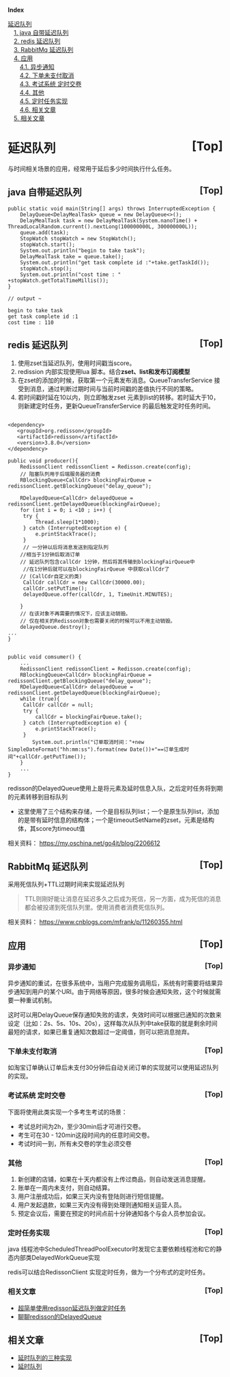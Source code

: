 <a name="index">**Index**</a>

<a href="#0">延迟队列</a>  
&emsp;<a href="#1">1. java 自带延迟队列</a>  
&emsp;<a href="#2">2. redis 延迟队列</a>  
&emsp;<a href="#3">3. RabbitMq 延迟队列</a>  
&emsp;<a href="#4">4. 应用</a>  
&emsp;&emsp;<a href="#5">4.1. 异步通知</a>  
&emsp;&emsp;<a href="#6">4.2. 下单未支付取消</a>  
&emsp;&emsp;<a href="#7">4.3. 考试系统 定时交卷</a>  
&emsp;&emsp;<a href="#8">4.4. 其他</a>  
&emsp;&emsp;<a href="#9">4.5. 定时任务实现</a>  
&emsp;&emsp;<a href="#10">4.6. 相关文章</a>  
&emsp;<a href="#11">5. 相关文章 </a>  
# <a name="0">延迟队列</a><a style="float:right;text-decoration:none;" href="#index">[Top]</a>

与时间相关场景的应用，经常用于延后多少时间执行什么任务。

## <a name="1">java 自带延迟队列</a><a style="float:right;text-decoration:none;" href="#index">[Top]</a>

```
public static void main(String[] args) throws InterruptedException {
    DelayQueue<DelayMealTask> queue = new DelayQueue<>();
    DelayMealTask task = new DelayMealTask(System.nanoTime() + ThreadLocalRandom.current().nextLong(100000000L, 300000000L));
    queue.add(task);
    StopWatch stopWatch = new StopWatch();
    stopWatch.start();
    System.out.println("begin to take task");
    DelayMealTask take = queue.take();
    System.out.println("get task complete id :"+take.getTaskId());
    stopWatch.stop();
    System.out.println("cost time : " +stopWatch.getTotalTimeMillis());
}

// output ~

begin to take task
get task complete id :1
cost time : 110
```


## <a name="2">redis 延迟队列</a><a style="float:right;text-decoration:none;" href="#index">[Top]</a>

1. 使用zset当延迟队列，使用时间戳当score。
2. redission 内部实现使用lua 脚本。结合**zset、list和发布订阅模型**
3. 在zset的添加的时候，获取第一个元素发布消息。QueueTransferService 接受到消息，通过判断过期时间与当前时间戳的差值执行不同的策略。
4. 若时间戳时延在10以内，则立即触发zset 元素到list的转移。若时延大于10，则新建定时任务，更新QueueTransferService 的最后触发定时任务时间。
```

<dependency>
   <groupId>org.redisson</groupId>
   <artifactId>redisson</artifactId>
   <version>3.8.0</version>
</dependency> 

public void producer(){
    RedissonClient redissonClient = Redisson.create(config);
    // 阻塞队列用于后端服务器的消费
    RBlockingQueue<CallCdr> blockingFairQueue = redissonClient.getBlockingQueue("delay_queue");
    
    RDelayedQueue<CallCdr> delayedQueue = redissonClient.getDelayedQueue(blockingFairQueue);
    for (int i = 0; i <10 ; i++) {
     try {
         Thread.sleep(1*1000);
     } catch (InterruptedException e) {
         e.printStackTrace();
     }
     // 一分钟以后将消息发送到指定队列
    //相当于1分钟后取消订单
    // 延迟队列包含callCdr 1分钟，然后将其传输到blockingFairQueue中
     //在1分钟后就可以在blockingFairQueue 中获取callCdr了 
    // (CallCdr自定义的类)
     CallCdr callCdr = new CallCdr(30000.00);
     callCdr.setPutTime();
     delayedQueue.offer(callCdr, 1, TimeUnit.MINUTES);
    
    }
    // 在该对象不再需要的情况下，应该主动销毁。
    // 仅在相关的Redisson对象也需要关闭的时候可以不用主动销毁。
    delayedQueue.destroy();
...
}


public void comsumer() {
    ...
    RedissonClient redissonClient = Redisson.create(config);
    RBlockingQueue<CallCdr> blockingFairQueue = redissonClient.getBlockingQueue("delay_queue");
    RDelayedQueue<CallCdr> delayedQueue = redissonClient.getDelayedQueue(blockingFairQueue);
    while (true){
     CallCdr callCdr = null;
     try {
         callCdr = blockingFairQueue.take();
     } catch (InterruptedException e) {
         e.printStackTrace();
     }
        System.out.println("订单取消时间："+new SimpleDateFormat("hh:mm:ss").format(new Date())+"==订单生成时间"+callCdr.getPutTime());
    }
    ...
}
```



redisson的DelayedQueue使用上是将元素及延时信息入队，之后定时任务将到期的元素转移到目标队列
- 这里使用了三个结构来存储，一个是目标队列list；一个是原生队列list，添加的是带有延时信息的结构体；一个是timeoutSetName的zset，元素是结构体，其score为timeout值

相关资料： https://my.oschina.net/go4it/blog/2206612

## <a name="3">RabbitMq 延迟队列</a><a style="float:right;text-decoration:none;" href="#index">[Top]</a>

采用死信队列+TTL过期时间来实现延迟队列
> TTL则刚好能让消息在延迟多久之后成为死信，另一方面，成为死信的消息都会被投递到死信队列里。使用消费者消费死信队列。

相关资料： https://www.cnblogs.com/mfrank/p/11260355.html

## <a name="4">应用</a><a style="float:right;text-decoration:none;" href="#index">[Top]</a>
### <a name="5">异步通知</a><a style="float:right;text-decoration:none;" href="#index">[Top]</a>
异步通知的重试，在很多系统中，当用户完成服务调用后，系统有时需要将结果异步通知到用户的某个URI。由于网络等原因，很多时候会通知失败，这个时候就需要一种重试机制。

这时可以用DelayQueue保存通知失败的请求，失效时间可以根据已通知的次数来设定（比如：2s、5s、10s、20s），这样每次从队列中take获取的就是剩余时间最短的请求，如果已重复通知次数超过一定阈值，则可以把消息抛弃。

### <a name="6">下单未支付取消</a><a style="float:right;text-decoration:none;" href="#index">[Top]</a>
如淘宝订单确认订单后未支付30分钟后自动关闭订单的实现就可以使用延迟队列的实现。


### <a name="7">考试系统 定时交卷</a><a style="float:right;text-decoration:none;" href="#index">[Top]</a>
下面将使用此类实现一个多考生考试的场景：

- 考试总时间为2h，至少30min后才可进行交卷。
- 考生可在30 - 120min这段时间内的任意时间交卷。
- 考试时间一到，所有未交卷的学生必须交卷


### <a name="8">其他</a><a style="float:right;text-decoration:none;" href="#index">[Top]</a>
1. 新创建的店铺，如果在十天内都没有上传过商品，则自动发送消息提醒。
2. 账单在一周内未支付，则自动结算。
3. 用户注册成功后，如果三天内没有登陆则进行短信提醒。
4. 用户发起退款，如果三天内没有得到处理则通知相关运营人员。
5. 预定会议后，需要在预定的时间点前十分钟通知各个与会人员参加会议。

### <a name="9">定时任务实现</a><a style="float:right;text-decoration:none;" href="#index">[Top]</a>
java 线程池中ScheduledThreadPoolExecutor时发现它主要依赖线程池和它的静态内部类DelayedWorkQueue实现

redis可以结合RedissonClient 实现定时任务，做为一个分布式的定时任务。

### <a name="10">相关文章</a><a style="float:right;text-decoration:none;" href="#index">[Top]</a>
- [超简单使用redisson延迟队列做定时任务](https://zhuanlan.zhihu.com/p/107624995)
- [聊聊redisson的DelayedQueue](https://blog.csdn.net/weixin_34392435/article/details/87993708)

## <a name="11">相关文章 </a><a style="float:right;text-decoration:none;" href="#index">[Top]</a>
- [延时队列的三种实现](https://blog.csdn.net/zsj777/article/details/82468212)
- [延时队列](https://zhuanlan.zhihu.com/p/87113913)